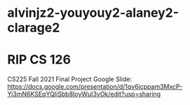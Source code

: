 # alvinjz2-youyouy2-alaney2-clarage2
# RIP CS 126
CS225 Fall 2021 Final Project 
Google Slide: https://docs.google.com/presentation/d/1qv6jcppam3MxcP-Yi3mN6KSEqYQIiSbb8IoyWuI3vOk/edit?usp=sharing